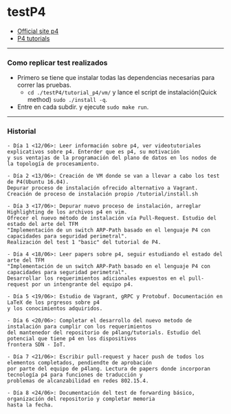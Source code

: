 # testP4

- [Official site p4](https://p4.org/)
- [P4 tutorials](https://github.com/p4lang/tutorials)

----

### Como replicar test realizados

- Primero se tiene que instalar todas las dependencias necesarias para correr las pruebas. 
	* ```cd ./testP4/tutorial_p4/vm/``` y lance el script de instalación(Quick method) ```sudo ./install -q```.
- Entre en cada subdir. y ejecute ```sudo make run```.

----
### Historial

``` 
- Día 1 <12/06>: Leer información sobre p4, ver videotutoriales explicativos sobre p4. Enterder que es p4, su motivación 
y sus ventajas de la programación del plano de datos en los nodos de la topología de procesamiento.

- Día 2 <13/06>: Creación de VM donde se van a llevar a cabo los test de P4(Ubuntu 16.04).
Depurar proceso de instalación ofrecido alternativo a Vagrant. Creación de proceso de instalación propio /tutorial/install.sh 

- Día 3 <17/06>: Depurar nuevo proceso de instalación, arreglar Highlighting de los archivos p4 en vim. 
Ofrecer el nuevo método de instalación vía Pull-Request. Estudio del estado del arte del TFM 
"Implementación de un switch ARP-Path basado en el lenguaje P4 con capacidades para seguridad perimetral". 
Realización del test 1 "basic" del tutorial de P4. 

- Día 4 <18/06>: Leer papers sobre p4, seguir estudiando el estado del arte del TFM 
"Implementación de un switch ARP-Path basado en el lenguaje P4 con capacidades para seguridad perimetral". 
Desarrollar los requerimientos adicionales expuestos en el pull-request por un intengrante del equipo p4.

- Día 5 <19/06>: Estudio de Vagrant, gRPC y Protobuf. Documentación en LaTeX de los prgresos sobre p4 
y los conocimientos adquiridos.

- Día 6 <20/06>: Completar el desarrollo del nuevo metodo de instalación para cumplir con los requerimientos 
del mantenedor del repositorio de p4lang/tutorials. Estudio del potencial que tiene p4 en los dispositivos 
frontera SDN - IoT.

- Día 7 <21/06>: Escribir pull-request y hacer push de todos los elementos completados, pendiendte de aprobación
por parte del equipo de p4lang. Lectura de papers donde incorporan tecnología p4 para funciones de traducción y 
problemas de alcanzabilidad en redes 802.15.4.

- Día 8 <24/06>: Documentación del test de forwarding básico, organización del repositorio y completar memoria
hasta la fecha.

```
